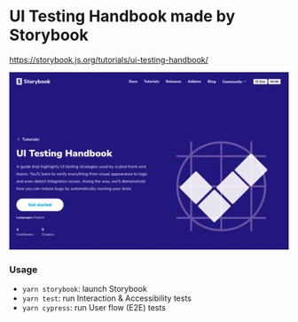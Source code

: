 # UI Testing Handbook made by Storybook

https://storybook.js.org/tutorials/ui-testing-handbook/

![](screenshot.png)

### Usage

- `yarn storybook`: launch Storybook
- `yarn test`: run Interaction & Accessibility tests
- `yarn cypress`: run User flow (E2E) tests
